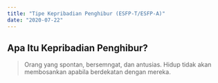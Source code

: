 ```yaml
---
title: "Tipe Kepribadian Penghibur (ESFP-T/ESFP-A)"
date: "2020-07-22"
---
```

## Apa Itu Kepribadian Penghibur?
> Orang yang spontan, bersemngat, dan antusias. Hidup tidak akan membosankan apabila berdekatan dengan mereka.